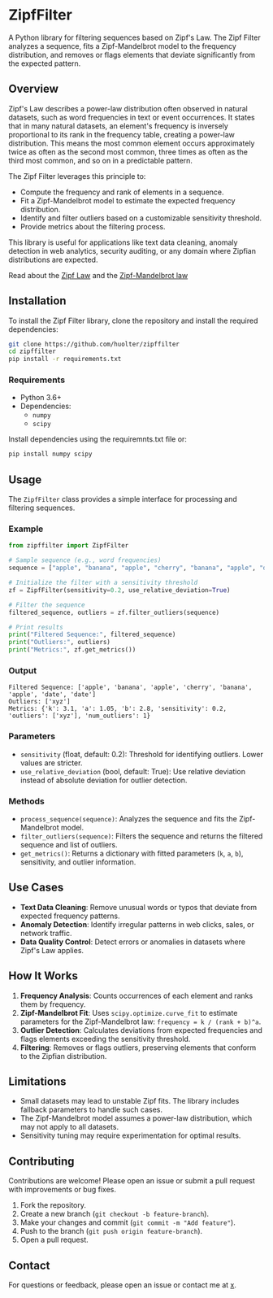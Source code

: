 # ZipfFilter

A Python library for filtering sequences based on Zipf's Law. The Zipf Filter analyzes a sequence, fits a Zipf-Mandelbrot model to the frequency distribution, and removes or flags elements that deviate significantly from the expected pattern.

## Overview

Zipf's Law describes a power-law distribution often observed in natural datasets, such as word frequencies in text or event occurrences. It states that in many natural datasets, an element's frequency is inversely proportional to its rank in the frequency table, creating a power-law distribution. This means the most common element occurs approximately twice as often as the second most common, three times as often as the third most common, and so on in a predictable pattern.

The Zipf Filter leverages this principle to:
- Compute the frequency and rank of elements in a sequence.
- Fit a Zipf-Mandelbrot model to estimate the expected frequency distribution.
- Identify and filter outliers based on a customizable sensitivity threshold.
- Provide metrics about the filtering process.

This library is useful for applications like text data cleaning, anomaly detection in web analytics, security auditing, or any domain where Zipfian distributions are expected.

Read about the [Zipf Law](https://en.wikipedia.org/wiki/Zipf%27s_law) and the [Zipf-Mandelbrot law](https://en.wikipedia.org/wiki/Zipf%E2%80%93Mandelbrot_law)

## Installation

To install the Zipf Filter library, clone the repository and install the required dependencies:

```bash
git clone https://github.com/huolter/zipffilter
cd zipffilter
pip install -r requirements.txt
```

### Requirements
- Python 3.6+
- Dependencies:
  - `numpy`
  - `scipy`

Install dependencies using the requiremnts.txt file or:
```bash
pip install numpy scipy
```

## Usage

The `ZipfFilter` class provides a simple interface for processing and filtering sequences.

### Example
```python
from zipffilter import ZipfFilter

# Sample sequence (e.g., word frequencies)
sequence = ["apple", "banana", "apple", "cherry", "banana", "apple", "date", "date", "xyz", "xyz"]

# Initialize the filter with a sensitivity threshold
zf = ZipfFilter(sensitivity=0.2, use_relative_deviation=True)

# Filter the sequence
filtered_sequence, outliers = zf.filter_outliers(sequence)

# Print results
print("Filtered Sequence:", filtered_sequence)
print("Outliers:", outliers)
print("Metrics:", zf.get_metrics())
```

### Output
```
Filtered Sequence: ['apple', 'banana', 'apple', 'cherry', 'banana', 'apple', 'date', 'date']
Outliers: ['xyz']
Metrics: {'k': 3.1, 'a': 1.05, 'b': 2.8, 'sensitivity': 0.2, 'outliers': ['xyz'], 'num_outliers': 1}
```

### Parameters
- `sensitivity` (float, default: 0.2): Threshold for identifying outliers. Lower values are stricter.
- `use_relative_deviation` (bool, default: True): Use relative deviation instead of absolute deviation for outlier detection.

### Methods
- `process_sequence(sequence)`: Analyzes the sequence and fits the Zipf-Mandelbrot model.
- `filter_outliers(sequence)`: Filters the sequence and returns the filtered sequence and list of outliers.
- `get_metrics()`: Returns a dictionary with fitted parameters (`k`, `a`, `b`), sensitivity, and outlier information.

## Use Cases
- **Text Data Cleaning**: Remove unusual words or typos that deviate from expected frequency patterns.
- **Anomaly Detection**: Identify irregular patterns in web clicks, sales, or network traffic.
- **Data Quality Control**: Detect errors or anomalies in datasets where Zipf's Law applies.

## How It Works
1. **Frequency Analysis**: Counts occurrences of each element and ranks them by frequency.
2. **Zipf-Mandelbrot Fit**: Uses `scipy.optimize.curve_fit` to estimate parameters for the Zipf-Mandelbrot law: `frequency = k / (rank + b)^a`.
3. **Outlier Detection**: Calculates deviations from expected frequencies and flags elements exceeding the sensitivity threshold.
4. **Filtering**: Removes or flags outliers, preserving elements that conform to the Zipfian distribution.

## Limitations
- Small datasets may lead to unstable Zipf fits. The library includes fallback parameters to handle such cases.
- The Zipf-Mandelbrot model assumes a power-law distribution, which may not apply to all datasets.
- Sensitivity tuning may require experimentation for optimal results.

## Contributing
Contributions are welcome! Please open an issue or submit a pull request with improvements or bug fixes.

1. Fork the repository.
2. Create a new branch (`git checkout -b feature-branch`).
3. Make your changes and commit (`git commit -m "Add feature"`).
4. Push to the branch (`git push origin feature-branch`).
5. Open a pull request.

## Contact
For questions or feedback, please open an issue or contact me at [x](https://x.com/walter_h_g_).